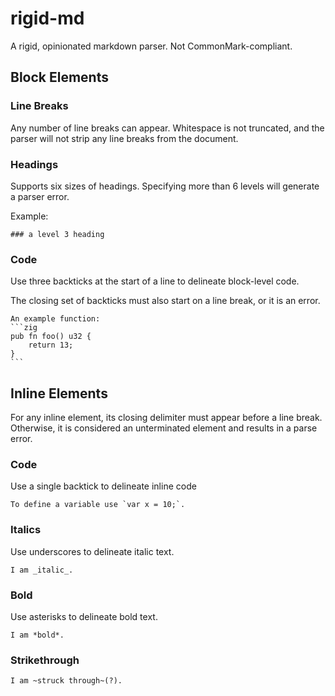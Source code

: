 # rigid-md

A rigid, opinionated markdown parser. Not CommonMark-compliant.

## Block Elements

### Line Breaks

Any number of line breaks can appear. Whitespace is not truncated, and the parser will not strip any line breaks from the document.

### Headings

Supports six sizes of headings. Specifying more than 6 levels will generate a parser error.

Example:
```text
### a level 3 heading
```

### Code

Use three backticks at the start of a line to delineate block-level code.

The closing set of backticks must also start on a line break, or it is an error.

````text
An example function:
```zig
pub fn foo() u32 {
    return 13;
}
```
````

## Inline Elements

For any inline element, its closing delimiter must appear before a line break. Otherwise, it is considered an unterminated element and results in a parse error.

### Code

Use a single backtick to delineate inline code
```text
To define a variable use `var x = 10;`.
```

### Italics

Use underscores to delineate italic text.
```text
I am _italic_.
```

### Bold

Use asterisks to delineate bold text.
```text
I am *bold*.
```

### Strikethrough
```text
I am ~struck through~(?).
```
